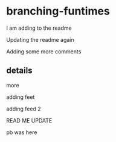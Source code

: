# branching-funtimes

I am adding to the readme

Updating the readme again

Adding some more comments

## details

more

adding feet

adding feed 2


READ ME UPDATE

pb was here